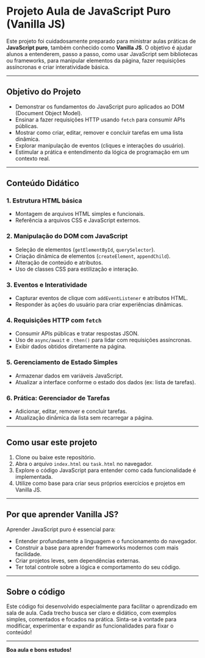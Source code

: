 # Projeto Aula de JavaScript Puro (Vanilla JS)

Este projeto foi cuidadosamente preparado para ministrar aulas práticas de **JavaScript puro**, também conhecido como **Vanilla JS**. O objetivo é ajudar alunos a entenderem, passo a passo, como usar JavaScript sem bibliotecas ou frameworks, para manipular elementos da página, fazer requisições assíncronas e criar interatividade básica.

---

## Objetivo do Projeto

- Demonstrar os fundamentos do JavaScript puro aplicados ao DOM (Document Object Model).
- Ensinar a fazer requisições HTTP usando `fetch` para consumir APIs públicas.
- Mostrar como criar, editar, remover e concluir tarefas em uma lista dinâmica.
- Explorar manipulação de eventos (cliques e interações do usuário).
- Estimular a prática e entendimento da lógica de programação em um contexto real.

---

## Conteúdo Didático

### 1. Estrutura HTML básica

- Montagem de arquivos HTML simples e funcionais.
- Referência a arquivos CSS e JavaScript externos.

### 2. Manipulação do DOM com JavaScript

- Seleção de elementos (`getElementById`, `querySelector`).
- Criação dinâmica de elementos (`createElement`, `appendChild`).
- Alteração de conteúdo e atributos.
- Uso de classes CSS para estilização e interação.

### 3. Eventos e Interatividade

- Capturar eventos de clique com `addEventListener` e atributos HTML.
- Responder às ações do usuário para criar experiências dinâmicas.

### 4. Requisições HTTP com `fetch`

- Consumir APIs públicas e tratar respostas JSON.
- Uso de `async/await` e `.then()` para lidar com requisições assíncronas.
- Exibir dados obtidos diretamente na página.

### 5. Gerenciamento de Estado Simples

- Armazenar dados em variáveis JavaScript.
- Atualizar a interface conforme o estado dos dados (ex: lista de tarefas).

### 6. Prática: Gerenciador de Tarefas

- Adicionar, editar, remover e concluir tarefas.
- Atualização dinâmica da lista sem recarregar a página.

---

## Como usar este projeto

1. Clone ou baixe este repositório.
2. Abra o arquivo `index.html` ou `task.html` no navegador.
3. Explore o código JavaScript para entender como cada funcionalidade é implementada.
4. Utilize como base para criar seus próprios exercícios e projetos em Vanilla JS.

---

## Por que aprender Vanilla JS?

Aprender JavaScript puro é essencial para:

- Entender profundamente a linguagem e o funcionamento do navegador.
- Construir a base para aprender frameworks modernos com mais facilidade.
- Criar projetos leves, sem dependências externas.
- Ter total controle sobre a lógica e comportamento do seu código.

---

## Sobre o código

Este código foi desenvolvido especialmente para facilitar o aprendizado em sala de aula. Cada trecho busca ser claro e didático, com exemplos simples, comentados e focados na prática. Sinta-se à vontade para modificar, experimentar e expandir as funcionalidades para fixar o conteúdo!

---

**Boa aula e bons estudos!**
